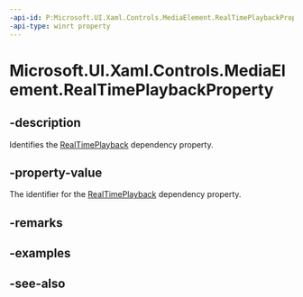 ```yaml
---
-api-id: P:Microsoft.UI.Xaml.Controls.MediaElement.RealTimePlaybackProperty
-api-type: winrt property
---
```


<!-- Property syntax
public Windows.UI.Xaml.DependencyProperty RealTimePlaybackProperty { get; }
-->

# Microsoft.UI.Xaml.Controls.MediaElement.RealTimePlaybackProperty

## -description
Identifies the [RealTimePlayback](mediaelement_realtimeplayback.md) dependency property.

## -property-value
The identifier for the [RealTimePlayback](mediaelement_realtimeplayback.md) dependency property.

## -remarks

## -examples

## -see-also
